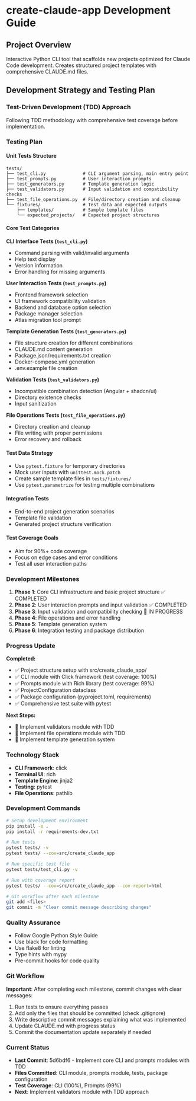 # create-claude-app Development Guide

## Project Overview
Interactive Python CLI tool that scaffolds new projects optimized for Claude Code development. Creates structured project templates with comprehensive CLAUDE.md files.

## Development Strategy and Testing Plan

### Test-Driven Development (TDD) Approach
Following TDD methodology with comprehensive test coverage before implementation.

### Testing Plan

#### Unit Tests Structure
```
tests/
├── test_cli.py              # CLI argument parsing, main entry point
├── test_prompts.py          # User interaction prompts
├── test_generators.py       # Template generation logic
├── test_validators.py       # Input validation and compatibility checks
├── test_file_operations.py  # File/directory creation and cleanup
└── fixtures/                # Test data and expected outputs
    ├── templates/           # Sample template files
    └── expected_projects/   # Expected project structures
```

#### Core Test Categories

**CLI Interface Tests (`test_cli.py`)**
- Command parsing with valid/invalid arguments
- Help text display
- Version information
- Error handling for missing arguments

**User Interaction Tests (`test_prompts.py`)**
- Frontend framework selection
- UI framework compatibility validation
- Backend and database option selection
- Package manager selection
- Atlas migration tool prompt

**Template Generation Tests (`test_generators.py`)**
- File structure creation for different combinations
- CLAUDE.md content generation
- Package.json/requirements.txt creation
- Docker-compose.yml generation
- .env.example file creation

**Validation Tests (`test_validators.py`)**
- Incompatible combination detection (Angular + shadcn/ui)
- Directory existence checks
- Input sanitization

**File Operations Tests (`test_file_operations.py`)**
- Directory creation and cleanup
- File writing with proper permissions
- Error recovery and rollback

#### Test Data Strategy
- Use `pytest.fixture` for temporary directories
- Mock user inputs with `unittest.mock.patch`
- Create sample template files in `tests/fixtures/`
- Use `pytest.parametrize` for testing multiple combinations

#### Integration Tests
- End-to-end project generation scenarios
- Template file validation
- Generated project structure verification

#### Test Coverage Goals
- Aim for 90%+ code coverage
- Focus on edge cases and error conditions
- Test all user interaction paths

### Development Milestones
1. **Phase 1**: Core CLI infrastructure and basic project structure ✅ COMPLETED
2. **Phase 2**: User interaction prompts and input validation ✅ COMPLETED
3. **Phase 3**: Input validation and compatibility checking 🔄 IN PROGRESS
4. **Phase 4**: File operations and error handling
5. **Phase 5**: Template generation system
6. **Phase 6**: Integration testing and package distribution

### Progress Update
**Completed:**
- ✅ Project structure setup with src/create_claude_app/
- ✅ CLI module with Click framework (test coverage: 100%)
- ✅ Prompts module with Rich library (test coverage: 99%)
- ✅ ProjectConfiguration dataclass
- ✅ Package configuration (pyproject.toml, requirements)
- ✅ Comprehensive test suite with pytest

**Next Steps:**
- 🔄 Implement validators module with TDD
- 🔄 Implement file operations module with TDD
- 🔄 Implement template generation system

### Technology Stack
- **CLI Framework**: click
- **Terminal UI**: rich
- **Template Engine**: jinja2
- **Testing**: pytest
- **File Operations**: pathlib

### Development Commands
```bash
# Setup development environment
pip install -e .
pip install -r requirements-dev.txt

# Run tests
pytest tests/ -v
pytest tests/ --cov=src/create_claude_app

# Run specific test file
pytest tests/test_cli.py -v

# Run with coverage report
pytest tests/ --cov=src/create_claude_app --cov-report=html

# Git workflow after each milestone
git add <files>
git commit -m "Clear commit message describing changes"
```

### Quality Assurance
- Follow Google Python Style Guide
- Use black for code formatting
- Use flake8 for linting
- Type hints with mypy
- Pre-commit hooks for code quality

### Git Workflow
**Important**: After completing each milestone, commit changes with clear messages:
1. Run tests to ensure everything passes
2. Add only the files that should be committed (check .gitignore)
3. Write descriptive commit messages explaining what was implemented
4. Update CLAUDE.md with progress status
5. Commit the documentation update separately if needed

### Current Status
- **Last Commit**: 5d6bdf6 - Implement core CLI and prompts modules with TDD
- **Files Committed**: CLI module, prompts module, tests, package configuration
- **Test Coverage**: CLI (100%), Prompts (99%)
- **Next**: Implement validators module with TDD approach